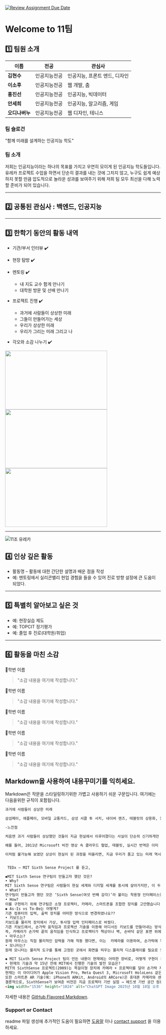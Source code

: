 [![Review Assignment Due Date](https://classroom.github.com/assets/deadline-readme-button-22041afd0340ce965d47ae6ef1cefeee28c7c493a6346c4f15d667ab976d596c.svg)](https://classroom.github.com/a/gSldEXG6)
# Welcome to 11팀

## 1️⃣ 팀원 소개

| **이름** | **전공** | **관심사** |
| --- | --- | --- |
| **김현수** | 인공지능전공 | 인공지능, 프론트 엔드, 디자인|
| **이소후** | 인공지능전공 | 웹 개발, 춤 |
| **홍진선** | 인공지능전공 | 인공지능, 빅데이터 |
| **안세희** | 인공지능전공 | 인공지능, 알고리즘, 게임 |
| **오디나버누** | 인공지능전공 | 웹 디자인, 테니스 |

### 팀 슬로건

"함께 미래를 설계하는 인공지능 학도"

### 팀 소개

저희는 인공지능이라는 하나의 목표를 가지고 우연히 모이게 된 인공지능 학도들입니다.
유레카 프로젝트 수업을 하면서 단순히 결과를 내는 것에 그치지 않고, 
누구도 쉽게 예상하지 못할 만큼 압도적으로 놀라운 성과를 보여주기 위해 저희 팀 모두 최선을 다해 노력할 준비가 되어 있습니다.

***

## 2️⃣ 공통된 관심사 : 백엔드, 인공지능

***

## 3️⃣ 한학기 동안의 활동 내역 

- 기관/부서 인터뷰 ✔️  

- 현장 탐방 ✔️  

- 멘토링 ✔️  
  - 내 지도 교수 함게 만나기
  - 대학원 방문 및 선배 만나기

- 프로젝트 진행 ✔️  
  - 과거에 사람들이 상상한 미래
  - 그들이 만들어가는 세상
  - 우리가 상상한 미래
  - 우리가 그리는 미래 그리고 나

- 각오와 소감 나누기 ✔️  


<!-- 활동 사진 추가 예시 -->
<img src="https://pixnio.com/free-images/2017/08/14/2017-08-14-13-09-09-960x651.jpg?text=활동사진1" width="330" height="190"/>
<img src="https://pixnio.com/free-images/2017/08/14/2017-08-14-20-51-02-960x640.jpg?text=활동사진2" width="330" height="190"/>
<img src="https://pixnio.com/free-images/2017/08/15/2017-08-15-10-05-39-960x640.jpg?text=활동사진3" width="330" height="190"/>

***
![11조 유레카 ](https://github.com/user-attachments/assets/370e1bd5-7a0a-412a-ab29-59100c1b519a)

## 4️⃣ 인상 깊은 활동

- 활동명 – 활동에 대한 간단한 설명과 배운 점을 작성  
- 예: 멘토링에서 실리콘밸리 현업 경험을 들을 수 있어 진로 방향 설정에 큰 도움이 되었다.  

***

## 5️⃣ 특별히 알아보고 싶은 것
- 예: 현장실습 제도
- 예: TOPCIT 정기평가
- 예: 졸업 후 진로(대학원/취업)

***

## 6️⃣ 활동을 마친 소감

🔗학번 이름  
> "소감 내용을 여기에 작성합니다."

🔗학번 이름  
> "소감 내용을 여기에 작성합니다."

🔗학번 이름  
> "소감 내용을 여기에 작성합니다."

🔗학번 이름  
> "소감 내용을 여기에 작성합니다."

🔗학번 이름  
> "소감 내용을 여기에 작성합니다."


## Markdown을 사용하여 내용꾸미기를 익히세요.

Markdown은 작문을 스타일링하기위한 가볍고 사용하기 쉬운 구문입니다. 여기에는 다음을위한 규칙이 포함됩니다.

```markdown
과거에 사람들이 상상한 미래

삼섬페이, 에플페이, 모바일 교통카드, 삼성 서클 투 서치, 네이버 렌즈, 테블릿의 상용화, 원격 수업, 전기자동차, 자동차 내부 터치스크린 디스플레이, 스마트 미러, 사이버 가수 -> 버츄얼, 자율 주 행, 터치 테이블 상용화, 무빙워크, 주택 태양열, 로봇 청소기, AI 비서, VR

-느낀점

처음엔 과거 사람들이 상상했던 것들이 지금 현실에서 이루어졌다는 사실이 단순히 신기하게만 느껴졌습니다. 하지만 곰곰이 생각해 보면, 그 상상들은 단순한 공상이 아니라 미래를 열어가는 중요한 출발점이었습니다. 실제로 한때 전혀 평범하지 않았던 기술들이 오늘날 우리는 과학의 발전 속에서 너무도 당연하게 접하고 있습니다.

예를 들어, 2011년 Microsoft 비전 영상 속 클라우드 협업, 태블릿, 실시간 번역은 이미 일상이 되었고, 가상현실이나 로봇도 VR 기기나 청소 로봇을 통해 쉽게 경험할 수 있습니다. 또 로봇청소기, 원격 수업, 자율주행차처럼 과거의 상상이던 것들도 지금은 현실이 되었습니다. 물론 하늘을 나는 자동차 같은 기술은 아직 멀게 느껴지지만, 가능성은 분명히 남아 있습니다.

이처럼 불가능해 보였던 상상이 현실이 된 과정을 떠올리면, 지금 우리가 품고 있는 미래 역시 언젠가 현실로 다가올 수 있다는 생각이 듭니다. 기술은 단순한 편의성을 넘어 사회 전반에 변화를 일으키고 새로운 과제를 던지기도 하기에, 우리는 단순히 지켜보는 데 그치지 않고 미래를 어떻게 맞이할지 끊임없이 탐구하고 상상하는 태도가 필요하다고 느꼈습니다.


 TEDx – MIT Sixth Sense Project 를 듣고,

◆MIT Sixth Sense 연구팀이 만들고자 했던 것은?
• Why?
MIT Sixth Sense 연구팀은 사람들이 현실 세계와 디지털 세계를 동시에 살아가지만, 이 두 세계가 분리되어 있어 불편하다고 보았습니다. 컴퓨터를 사용하려면 반드시 키보드, 마우스, 모니터 같은 도구를 거쳐야 했고, 이는 일상적인 상황에서 직관적이지 않았습니다. 그래서 연구팀은 현실 세계 자체가 곧 디지털 정보와 연결되는 인터페이스가 된다면, 사람들이 훨씬 더 자연스럽게 정보를 접근하고 활용할 수 있을 것이라 생각하였고, 물리적 세계와 디지털 정보 세계 사이의 격차를 해소하고, 보다 자연스럽고 직관적인 방식으로 정보에 접근할 수 있도록 하고자 했습니다.
• What?
연구팀이 만들고자 했던 것은 ‘Sixth Sense(여섯 번째 감각)’라 불리는 착용형 인터페이스였습니다. 이는 인간의 다섯 감각을 넘어, 현실과 디지털 정보를 매끄럽게 융합해주는 새로운 감각을 의미합니다. 사용자는 손동작이나 주변 사물을 통해 디지털 정보를 불러오고, 현실 표면 위에 정보를 바로 투사해 활용할 수 있었습니다.
• How?
이를 구현하기 위해 연구팀은 소형 프로젝터, 카메라, 스마트폰을 조합한 장치를 고안했습니다. 프로젝터는 책, 벽, 손바닥과 같은 현실 표면에 디지털 정보를 직접 비추었고, 카메라는 손동작과 사물을 인식해 사용자의 의도를 파악했습니다. 스마트폰은 전체 시스템의 연산과 인터넷 연결을 담당했습니다. 또한 컴퓨터 비전과 제스처 인식 기술을 적용해 손가락 네 개로 사진을 찍거나, 책 표지를 인식해 온라인 리뷰를 보여주고, 손바닥 위에 시계를 투사하는 등 직관적인 상호작용을 가능하게 했습니다.
◆ As-Is vs To-Be는 어떻게?
기존 컴퓨터의 입력, 출력 장치를 어떠한 방식으로 변경하였나요??
• 키보드는?
키보드를 물리적 장치에서 가상, 투사형 입력 인터페이스로 바꿨다.
기존 키보드에서, 손가락 움직임과 프로젝션 기술을 이용해 어디서든 키보드를 만들어내는 방식으로 변경하려 했다. 
즉, 카메라가 손가락 끝의 움직임을 인식하고 프로젝터가 책상이나 벽, 손바닥 같은 표면 위에 가상 키보드를 투사하면 사용자가 그것을 실제 키보드처럼 두드려 입력할 수 있도록 하였다.
• 마우스는?
원래 마우스는 직접 물리적인 압력을 가해 작동 했다면, 이는  카메라를 이용하여, 손가락에 특정 색의 골무 같은 것을 착용하여 직접 손동작, 제스쳐를 이용하여 컴퓨터가 이를 인식하여 실시간으로 화면에 반영함.
• 모니터는?
원래 모니터는 물리적 도구를 통해 고정된 곳에서 화면을 띄우는 물리적 디스플레이를 필요로 했지만,여기서는  프로젝터를 이용하여 어디에서든 디스플레이 화면을 띄우는 것을 가능케 하였음.

◆ MIT Sixth Sense Project 팀이 만든 내용이 현재에는 어떠한 장비로, 어떻게 구현이 되었을까?
• 현재의 기술과 약 15년 전에 MIT에서 진행한 기술의 발전 모습은?
MIT의 SixthSense 프로젝트(2009)는 목걸이형 장치에 카메라 + 프로젝터를 달아 손가락 제스처나 종이·벽 같은 표면을 인터페이스로 사용하는 실험이었습니다. 당시에는 컬러 마커를 붙여 손동작을 추적하고, 프로젝터로 화면을 비추는 방식이라 휴대성·밝기·정확도에 한계가 있었습니다.
현재는 이 아이디어가 Apple Vision Pro, Meta Quest 3, Microsoft HoloLens 같은 혼합현실(MR) 헤드셋으로 발전했습니다. 이 장비들은 여러 대의 카메라, LiDAR, 손·눈 추적 기술을 활용해 현실 공간을 3D로 인식하고, 화면을 직접 눈앞에 겹쳐 보여주기 때문에 훨씬 몰입감 있고 정밀한 조작이 가능합니다.
또한 스마트폰 AR 기술(예: iPhone의 ARKit, Android의 ARCore)은 휴대폰 카메라와 센서를 이용해 테이블이나 벽 같은 평면을 인식하고 가상 물체를 배치할 수 있게 해줍니다. 이는 과거 SixthSense가 원하던 “현실 위에 디지털 정보 결합”을 대중이 손쉽게 경험할 수 있도록 만든 진화형 버전이라고 볼 수 있습니다.
결론적으로, SixthSense가 보여준 비전은 지금 프로젝터 기반 실험 → 헤드셋 기반 공간 컴퓨팅 + 스마트폰 AR이라는 형태로 이어지고 있습니다. 즉, 아이디어는 같지만 기술적 제약을 극복한 덕분에 산업 교육, 디자인, 원격 협업, 심지어 일반 소비자 경험까지 폭넓게 활용되는 수준으로 성숙했습니다.
<img width="1536" height="1024" alt="ChatGPT Image 2025년 10월 10일 오후 04_01_23" src="https://github.com/user-attachments/assets/23905b38-a288-469d-903a-27e53688cc23" />

```

자세한 내용은 [GitHub Flavored Markdown](https://guides.github.com/features/mastering-markdown/).

### Support or Contact

readme 파일 생성에 추가적인 도움이 필요하면 [도움말](https://help.github.com/articles/about-readmes/) 이나 [contact support](https://github.com/contact) 을 이용하세요.


